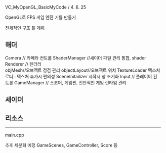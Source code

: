VC_MyOpenGL_BasicMyCode / 4. 8. 25

OpenGL로 FPS 게임 엔진 기틀 만들기

전체적인 구조 틀 계획


해더
----
Camera // 카메라 컨트롤
ShaderManager //셰이더 파일 관리 통합,
shader
Renderer // 렌더러  
objMesh//오브젝트 정점 관리
objectLayout//오브젝트 위치
TextureLoader 텍스처 로더 : 텍스처 추가시 편의성
SceneInitailizer 시작시 창 초기화
Input // 플레이어 컨트롤
GameManager // 스코어, 게임씬, 전반적인 게임 런타임 관리

세이더
----


리소스
----



----
main.cpp


추후 세분화 예정 GameScenes, GameController, Score 등



